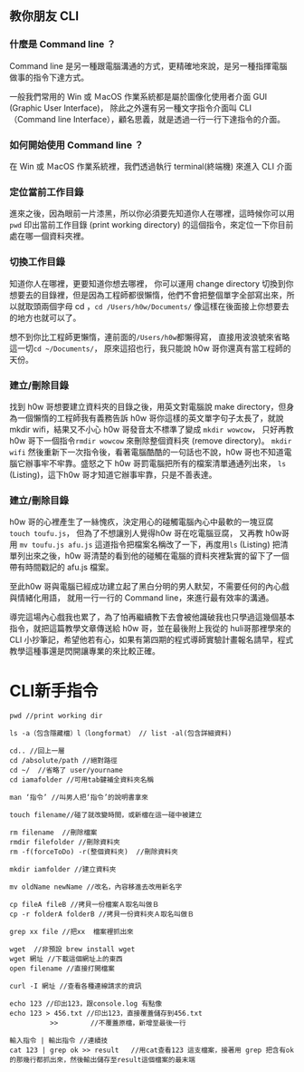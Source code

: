 ## 教你朋友 CLI

### 什麼是 Command line ？
Command line 是另一種跟電腦溝通的方式，更精確地來說，是另一種指揮電腦做事的指令下達方式。

一般我們常用的 Win 或 ＭacOS 作業系統都是屬於圖像化使用者介面 GUI (Graphic User Interface)，
除此之外還有另一種文字指令介面叫 CLI（Command line Interface），顧名思義，就是透過一行一行下達指令的介面。

### 如何開始使用 Command line ？

在 Win 或 ＭacOS 作業系統裡，我們透過執行 terminal(終端機) 來進入 CLI 介面

### 定位當前工作目錄

進來之後，因為眼前一片漆黑，所以你必須要先知道你人在哪裡，這時候你可以用 `pwd` 印出當前工作目錄 (print working directory) 的這個指令，來定位一下你目前處在哪一個資料夾裡。

### 切換工作目錄

知道你人在哪裡，更要知道你想去哪裡， 你可以運用 change directory 切換到你想要去的目錄裡，但是因為工程師都很懶惰，他們不會把整個單字全部寫出來，所以就取頭兩個字母 cd ，`cd /Users/h0w/Documents/` 像這樣在後面接上你想要去的地方也就可以了。

想不到你比工程師更懶惰，連前面的`/Users/h0w`都懶得寫， 直接用波浪號來省略這一切`cd ~/Documents/`， 原來這招也行，我只能說 h0w 哥你還真有當工程師的天份。

### 建立/刪除目錄

找到 h0w 哥想要建立資料夾的目錄之後，用英文對電腦說 make directory，但身為一個懶惰的工程師我有義務告訴 h0w 哥你這樣的英文單字句子太長了，就說 mkdir wifi，結果又不小心 h0w 哥發音太不標準了變成 `mkdir wowcow`，
只好再教 h0w 哥下一個指令`rmdir wowcow` 來刪除整個資料夾 (remove directory)。 `mkdir wifi` 然後重新下一次指令後，看著電腦酷酷的一句話也不說，h0w 哥也不知道電腦它辦事牢不牢靠。盛怒之下 h0w 哥罰電腦把所有的檔案清單通通列出來， `ls` (Listing)，這下h0w 哥才知道它辦事牢靠，只是不善表達。

### 建立/刪除目錄

h0w 哥的心裡產生了一絲愧疚，決定用心的碰觸電腦內心中最軟的一塊豆腐 `touch toufu.js`， 但為了不想讓別人覺得h0w 哥在吃電腦豆腐， 又再教 h0w哥用 `mv toufu.js afu.js` 這道指令把檔案名稱改了一下，再度用`ls` (Listing) 把清單列出來之後，h0w 哥清楚的看到他的碰觸在電腦的資料夾裡紮實的留下了一個帶有時間戳記的 afu.js 檔案。

至此h0w 哥與電腦已經成功建立起了黑白分明的男人默契，不需要任何的內心戲與情緒化用語， 就用一行一行的 Command line，來進行最有效率的溝通。

導完這場內心戲我也累了，為了怕再繼續教下去會被他識破我也只學過這幾個基本指令，就把這篇教學文章傳送給 h0w 哥，並在最後附上我從的 huli哥那裡學來的 CLI 小抄筆記，希望他若有心，如果有第四期的程式導師實驗計畫報名請早，程式教學這種事還是閃開讓專業的來比較正確。

# CLI新手指令
```
pwd //print working dir

ls -a（包含隱藏檔）l（longformat） // list -al(包含詳細資料)

cd.. //回上一層
cd /absolute/path //絕對路徑
cd ~/  //省略了 user/yourname
cd iamafolder //可用tab鍵補全資料夾名稱

man ‘指令’ //叫男人把‘指令’的說明書拿來

touch filename//碰了就改變時間，或新檔在這一碰中被建立

rm filename  //刪除檔案
rmdir filefolder //刪除資料夾
rm -f(forceToDo) -r(整個資料夾)  //刪除資料夾

mkdir iamfolder //建立資料夾

mv oldName newName //改名，內容移進去改用新名字

cp fileA fileB //拷貝一份檔案Ａ取名叫做Ｂ
cp -r folderA folderB //拷貝一份資料夾Ａ取名叫做Ｂ

grep xx file //把xx	檔案裡抓出來

wget  //非預設 brew install wget
wget 網址 //下載這個網址上的東西
open filename //直接打開檔案

curl -I 網址 //查看各種連線請求的資訊

echo 123 //印出123，跟console.log 有點像
echo 123 > 456.txt //印出123，直接覆蓋儲存到456.txt
		  >>        //不覆蓋原檔，新增至最後一行

輸入指令 | 輸出指令 //連續技
cat 123 | grep ok >> result   //用cat查看123 這支檔案，接著用 grep 把含有ok的那幾行都抓出來，然後輸出儲存至result這個檔案的最末端
